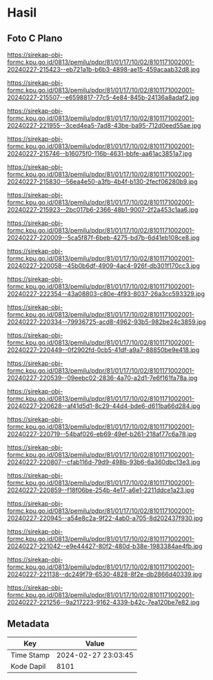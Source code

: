 # Hasil

## Foto C Plano

https://sirekap-obj-formc.kpu.go.id/0813/pemilu/pdpr/81/01/17/10/02/8101171002001-20240227-215423--eb721a1b-b6b3-4898-ae15-459acaab32d8.jpg

https://sirekap-obj-formc.kpu.go.id/0813/pemilu/pdpr/81/01/17/10/02/8101171002001-20240227-215507--e6598817-77c5-4e84-845b-24136a8adaf2.jpg

https://sirekap-obj-formc.kpu.go.id/0813/pemilu/pdpr/81/01/17/10/02/8101171002001-20240227-221955--3ced4ea5-7ad8-43be-ba95-712d0eed55ae.jpg

https://sirekap-obj-formc.kpu.go.id/0813/pemilu/pdpr/81/01/17/10/02/8101171002001-20240227-215746--b16075f0-116b-4631-bbfe-aa61ac3851a7.jpg

https://sirekap-obj-formc.kpu.go.id/0813/pemilu/pdpr/81/01/17/10/02/8101171002001-20240227-215830--56ea4e50-a3fb-4b4f-b130-2fecf06280b9.jpg

https://sirekap-obj-formc.kpu.go.id/0813/pemilu/pdpr/81/01/17/10/02/8101171002001-20240227-215923--2bc017b6-2366-48b1-9007-2f2a453c1aa6.jpg

https://sirekap-obj-formc.kpu.go.id/0813/pemilu/pdpr/81/01/17/10/02/8101171002001-20240227-220009--5ca5f87f-6beb-4275-bd7b-6d41eb108ce8.jpg

https://sirekap-obj-formc.kpu.go.id/0813/pemilu/pdpr/81/01/17/10/02/8101171002001-20240227-220058--45b0b6df-4909-4ac4-926f-db301f170cc3.jpg

https://sirekap-obj-formc.kpu.go.id/0813/pemilu/pdpr/81/01/17/10/02/8101171002001-20240227-222354--43a08803-c80e-4f93-8037-26a3cc593329.jpg

https://sirekap-obj-formc.kpu.go.id/0813/pemilu/pdpr/81/01/17/10/02/8101171002001-20240227-220334--79936725-acd8-4962-93b5-982be24c3859.jpg

https://sirekap-obj-formc.kpu.go.id/0813/pemilu/pdpr/81/01/17/10/02/8101171002001-20240227-220449--0f2902fd-0cb5-41df-a9a7-88850be9e418.jpg

https://sirekap-obj-formc.kpu.go.id/0813/pemilu/pdpr/81/01/17/10/02/8101171002001-20240227-220539--09eebc02-2836-4a70-a2d1-7e6f161fa78a.jpg

https://sirekap-obj-formc.kpu.go.id/0813/pemilu/pdpr/81/01/17/10/02/8101171002001-20240227-220628--af41d5d1-8c29-44d4-bde6-d611ba66d284.jpg

https://sirekap-obj-formc.kpu.go.id/0813/pemilu/pdpr/81/01/17/10/02/8101171002001-20240227-220719--54baf026-eb69-49ef-b261-218af77c6a78.jpg

https://sirekap-obj-formc.kpu.go.id/0813/pemilu/pdpr/81/01/17/10/02/8101171002001-20240227-220807--cfab116d-79d9-498b-93b6-6a360dbc13e3.jpg

https://sirekap-obj-formc.kpu.go.id/0813/pemilu/pdpr/81/01/17/10/02/8101171002001-20240227-220859--f18f06be-254b-4e17-a6e1-2211ddce1a23.jpg

https://sirekap-obj-formc.kpu.go.id/0813/pemilu/pdpr/81/01/17/10/02/8101171002001-20240227-220945--a54e8c2a-9f22-4ab0-a705-8d202437f930.jpg

https://sirekap-obj-formc.kpu.go.id/0813/pemilu/pdpr/81/01/17/10/02/8101171002001-20240227-221042--e9e44427-80f2-480d-b38e-1983384ae4fb.jpg

https://sirekap-obj-formc.kpu.go.id/0813/pemilu/pdpr/81/01/17/10/02/8101171002001-20240227-221138--dc249f79-6530-4828-8f2e-db2866d40339.jpg

https://sirekap-obj-formc.kpu.go.id/0813/pemilu/pdpr/81/01/17/10/02/8101171002001-20240227-221256--9a217223-9162-4339-b42c-7ea120be7e82.jpg


## Metadata

| Key        | Value               |
| ---------- | ------------------- |
| Time Stamp | 2024-02-27 23:03:45 |
| Kode Dapil | 8101                |



